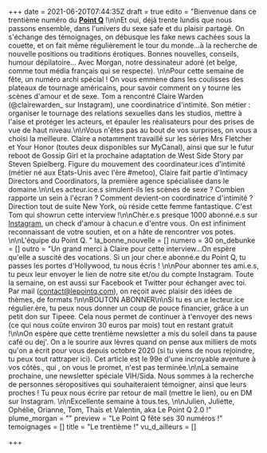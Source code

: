 +++
date = 2021-06-20T07:44:35Z
draft = true
edito = "Bienvenue dans ce trentième numéro du [**Point Q**](https://lepointq.com) !\n\nEt oui, déjà trente lundis que nous passons ensemble, dans l'univers du sexe safe et du plaisir partagé. On s'échange des témoignages, on débusque les fake news cachées sous la couette, et on fait même régulièrement le tour du monde...à la recherche de nouvelle positions ou traditions érotiques. Bonnes nouvelles, conseils, humour dépilatoire... Avec Morgan, notre dessinateur adoré (et belge, comme tout média français qui se respecte). \n\nPour cette semaine de fête, un numéro archi spécial ! On vous emmène dans les coulisses des plateaux de tournage américains, pour savoir comment on y tourne les scènes d'amour et de sexe. Tom a rencontré Claire Warden (@clairewarden_ sur Instagram), une coordinatrice d'intimité. Son métier : organiser le tournage des relations sexuelles dans les studios, mettre à l'aise et protéger les acteurs, et épauler les réalisateurs pour des prises de vue de haut niveau.\n\nVous n'êtes pas au bout de vos surprises, on vous a choisi la meilleure. Claire a notamment travaillé sur les séries Mrs Fletcher et Your Honor (toutes deux disponibles sur MyCanal), ainsi que sur le futur reboot de Gossip Girl et la prochaine adaptation de West Side Story par Steven Spielberg. Figure du mouvement des coordinateur.ices d'intimité (métier né aux Etats-Unis avec l'ère #metoo), Claire fait partie d'Intimacy Directors and Coordinators, la première agence spécialisée dans le domaine.\n\nLes acteur.ice.s simulent-ils les scènes de sexe ? Combien rapporte un sein à l'écran ? Comment devient-on coordinatrice d'intimité ? Direction tout de suite New York, où réside cette femme fantastique. C'est Tom qui showrun cette interview !\n\nChèr.e.s presque 1000 abonné.e.s sur [Instagram](https://www.instagram.com/lepoint.q/), un check d'amour à chacun.e d'entre vous. On est infiniment reconnaissant de votre soutien, et on a hâte de rencontrer vos potes. \n\nL'équipe du Point Q. "
la_bonne_nouvelle = []
numero = 30
on_debunke = []
outro = "Un grand merci à Claire pour cette interview...On espère qu'elle a suscité des vocations. Si un jour cher.e abonné.e du Point Q, tu passes les portes d'Hollywood, tu nous écris ! \n\nPour abonner tes ami.e.s, tu peux leur envoyer le lien de notre site et/ou du compte Instagram. Toute la semaine, on est aussi sur Facebook et Twitter pour échanger avec toi. Par mail (contact@lepointq.com), on reçoit avec plaisir des idées de thèmes, de formats !\n\nBOUTON ABONNER\n\nSi tu es un.e lecteur.ice régulier.ère, tu peux nous donner un coup de pouce financier, grâce à un petit don sur Tipeee. Cela nous permet de continuer à t'envoyer des news (ce qui nous coûte environ 30 euros par mois) tout en restant gratuit !\n\nOn espère que cette trentième newsletter a mis du soleil dans ta pause café ou dej'. On a le sourire aux lèvres quand on pense aux milliers de mots qu'on a écrit pour vous depuis octobre 2020 (si tu viens de nous rejoindre, tu peux tout rattraper ici). Cet article est le 99e d'une incroyable aventure à vos côtés., qui , on vous le promet, n'est pas terminée.\n\nLa semaine prochaine, une newsletter spéciale VIH/Sida. Nous sommes à la recherche de personnes séropositives qui souhaiteraient témoigner, ainsi que leurs proches ! Tu peux nous écrire par retour de mail (mettre le lien), ou en DM sur Instagram. \n\nExcellente semaine à tous.tes, \n\nJulien, Juliette, Ophélie, Orianne, Tom, Thaïs et Valentin, aka Le Point Q 2.0 !"
plume_morgan = ""
preview = "Le Point Q fête ses 30 numéros !"
temoignages = []
title = "Le trentième !"
vu_d_ailleurs = []

+++

